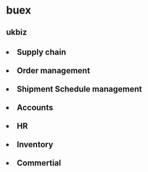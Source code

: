 # buex
<h2>ukbiz<h2>

  <li>Supply chain</li>
</br>
  <li>Order management</li>
</br>
<li>Shipment Schedule management</li>
</br>
<li>Accounts</li>
</br>
<li>HR</li>
</br>
<li>Inventory</li>
</br>
<li>Commertial</li>
